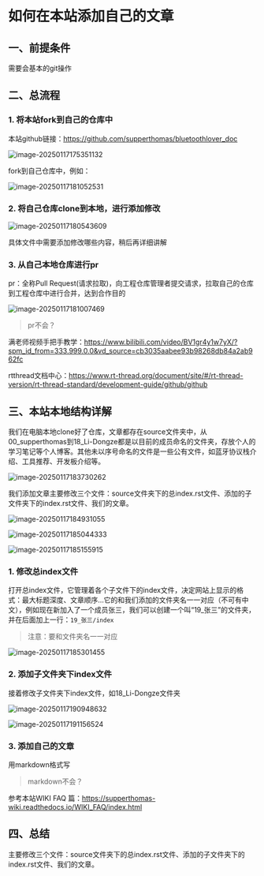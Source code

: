 # 如何在本站添加自己的文章

## 一、前提条件

需要会基本的git操作

## 二、总流程

### 1. 将本站fork到自己的仓库中

本站github链接：https://github.com/supperthomas/bluetoothlover_doc

![image-20250117175351132](https://picture-note-1328988318.cos.ap-nanjing.myqcloud.com/Typora/202501171753290.png)

fork到自己仓库中，例如：

![image-20250117181052531](https://picture-note-1328988318.cos.ap-nanjing.myqcloud.com/Typora/202501171810669.png)

### 2. 将自己仓库clone到本地，进行添加修改

![image-20250117180543609](https://picture-note-1328988318.cos.ap-nanjing.myqcloud.com/Typora/202501171805697.png)

具体文件中需要添加修改哪些内容，稍后再详细讲解

### 3. 从自己本地仓库进行pr

pr：全称Pull Request(请求拉取)，向工程仓库管理者提交请求，拉取自己的仓库到工程仓库中进行合并，达到合作目的

![image-20250117181007469](https://picture-note-1328988318.cos.ap-nanjing.myqcloud.com/Typora/202501171810574.png)

> pr不会？

满老师视频手把手教学：https://www.bilibili.com/video/BV1gr4y1w7yX/?spm_id_from=333.999.0.0&vd_source=cb3035aabee93b98268db84a2ab962fc

rtthread文档中心：https://www.rt-thread.org/document/site/#/rt-thread-version/rt-thread-standard/development-guide/github/github

## 三、本站本地结构详解

我们在电脑本地clone好了仓库，文章都存在source文件夹中，从00_supperthomas到18_Li-Dongze都是以目前的成员命名的文件夹，存放个人的学习笔记等个人博客。其他未以序号命名的文件是一些公有文件，如蓝牙协议栈介绍、工具推荐、开发板介绍等。

![image-20250117183730262](https://picture-note-1328988318.cos.ap-nanjing.myqcloud.com/Typora/202501171837371.png)

我们添加文章主要修改三个文件：source文件夹下的总index.rst文件、添加的子文件夹下的index.rst文件、我们的文章。

![image-20250117184931055](https://picture-note-1328988318.cos.ap-nanjing.myqcloud.com/Typora/202501171849151.png)

![image-20250117185044333](https://picture-note-1328988318.cos.ap-nanjing.myqcloud.com/Typora/202501171850426.png)

![image-20250117185155915](https://picture-note-1328988318.cos.ap-nanjing.myqcloud.com/Typora/202501171851000.png)

### 1. 修改总index文件

打开总index文件，它管理着各个子文件下的index文件，决定网站上显示的格式：最大标题深度、文章顺序...它的和我们添加的文件夹名一一对应（不可有中文），例如现在新加入了一个成员张三，我们可以创建一个叫“19_张三”的文件夹，并在后面加上一行：`19_张三/index`

> 注意：要和文件夹名一一对应

![image-20250117185301455](https://picture-note-1328988318.cos.ap-nanjing.myqcloud.com/Typora/202501171853521.png)

### 2. 添加子文件夹下index文件

接着修改子文件夹下index文件，如18_Li-Dongze文件夹

![image-20250117190948632](https://picture-note-1328988318.cos.ap-nanjing.myqcloud.com/Typora/202501171909676.png)

![image-20250117191156524](https://picture-note-1328988318.cos.ap-nanjing.myqcloud.com/Typora/202501171911636.png)

### 3. 添加自己的文章

用markdown格式写

> markdown不会？

参考本站WIKI FAQ 篇：https://supperthomas-wiki.readthedocs.io/WIKI_FAQ/index.html

## 四、总结

主要修改三个文件：source文件夹下的总index.rst文件、添加的子文件夹下的index.rst文件、我们的文章。

























